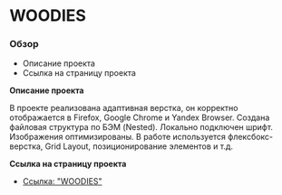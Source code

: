 # WOODIES

### Обзор
* Описание проекта
* Cсылка на страницу проекта

**Описание проекта**

В проекте реализована адаптивная верстка, он корректно отображается в Firefox, Google Chrome и Yandex Browser.
Создана файловая структура по БЭМ (Nested). Локально подключен шрифт. Изображения оптимизированы.
В работе используется флексбокс-верстка, Grid Layout, позиционирование элементов и т.д.

**Cсылка на страницу проекта**

* [Ссылка: "WOODIES"](/index.html)